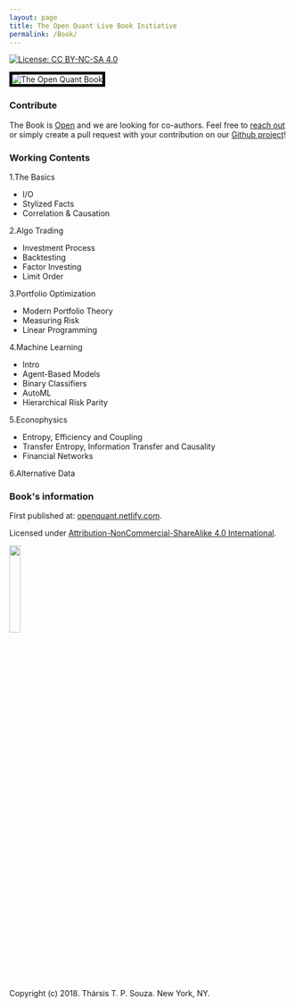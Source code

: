 ```yaml
---
layout: page
title: The Open Quant Live Book Initiative
permalink: /Book/
---
```



[![License: CC BY-NC-SA 4.0](https://img.shields.io/badge/License-CC%20BY--NC--SA%204.0-lightgrey.svg)](https://creativecommons.org/licenses/by-nc-sa/4.0/)


<img style="border:5px solid black" src="../fig/cover1.jpg" alt="The Open Quant Book" border="5" class="center">

### Contribute

The Book is [Open](https://github.com/souzatharsis/open-quant-live-book) and we are looking for co-authors. Feel free to [reach out](http://www.souzatharsis.com/) or simply create a pull request with your contribution on our [Github project](https://github.com/souzatharsis/open-quant-live-book)!

### Working Contents

1.The Basics

+ I/O
+ Stylized Facts
+ Correlation & Causation

2.Algo Trading   

+ Investment Process
+ Backtesting
+ Factor Investing
+ Limit Order

3.Portfolio Optimization

+ Modern Portfolio Theory
+ Measuring Risk
+ Linear Programming

4.Machine Learning

+ Intro
+ Agent-Based Models
+ Binary Classifiers
+ AutoML
+ Hierarchical Risk Parity

5.Econophysics

+ Entropy, Efficiency and Coupling
+ Transfer Entropy, Information Transfer and Causality
+ Financial Networks

6.Alternative Data


### Book's information

First published at: [openquant.netlify.com](https://openquant.netlify.com/).

Licensed under [Attribution-NonCommercial-ShareAlike 4.0 International](https://creativecommons.org/licenses/by-nc-sa/4.0/). 

<img src="../fig/by-nc-sa.png" width="20%">

Copyright (c) 2018. Thársis T. P. Souza. New York, NY.

